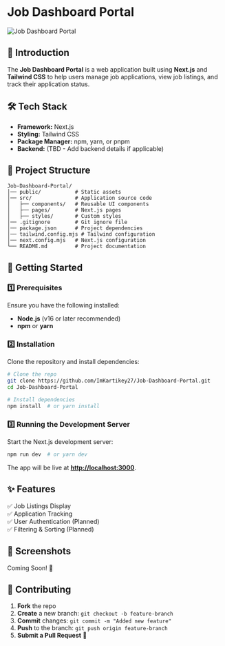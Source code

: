 # Job Dashboard Portal

![Job Dashboard Portal](https://via.placeholder.com/800x300.png?text=Job+Dashboard+Portal)

## 🚀 Introduction
The **Job Dashboard Portal** is a web application built using **Next.js** and **Tailwind CSS** to help users manage job applications, view job listings, and track their application status.

## 🛠 Tech Stack
- **Framework:** Next.js
- **Styling:** Tailwind CSS
- **Package Manager:** npm, yarn, or pnpm
- **Backend:** (TBD - Add backend details if applicable)

## 📂 Project Structure
```
Job-Dashboard-Portal/
│── public/           # Static assets
│── src/              # Application source code
│   ├── components/   # Reusable UI components
│   ├── pages/        # Next.js pages
│   ├── styles/       # Custom styles
│── .gitignore        # Git ignore file
│── package.json      # Project dependencies
│── tailwind.config.mjs # Tailwind configuration
│── next.config.mjs   # Next.js configuration
└── README.md         # Project documentation
```

## 🚀 Getting Started

### 1️⃣ Prerequisites
Ensure you have the following installed:
- **Node.js** (v16 or later recommended)
- **npm** or **yarn**

### 2️⃣ Installation
Clone the repository and install dependencies:
```bash
# Clone the repo
git clone https://github.com/ImKartikey27/Job-Dashboard-Portal.git
cd Job-Dashboard-Portal

# Install dependencies
npm install  # or yarn install
```

### 3️⃣ Running the Development Server
Start the Next.js development server:
```bash
npm run dev  # or yarn dev
```
The app will be live at **[http://localhost:3000](http://localhost:3000)**.

## ✨ Features
✅ Job Listings Display  
✅ Application Tracking  
✅ User Authentication (Planned)  
✅ Filtering & Sorting (Planned)  

## 📸 Screenshots
Coming Soon! 🚀

## 🤝 Contributing
1. **Fork** the repo
2. **Create** a new branch: `git checkout -b feature-branch`
3. **Commit** changes: `git commit -m "Added new feature"`
4. **Push** to the branch: `git push origin feature-branch`
5. **Submit a Pull Request** 🚀
